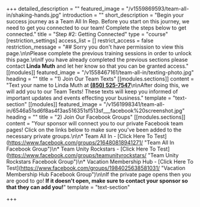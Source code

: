 +++
detailed_description = ""
featured_image = "/v1559869593/team-all-in/shaking-hands.jpg"
introduction = ""
short_description = "Begin your success journey as a Team All In Rep. Before you start on this journey, we need to get you connected to our team! Complete the steps below to get connected."
title = "Step #2: Getting Connected"
type = "course"
[restriction_settings]
access_list = []
restrict_access = false
restriction_message = "## Sorry you don't have permission to view this page.\n\nPlease complete the previous training sessions in order to unlock this page.\n\nIf you have already completed the previous sections please contact **Linda Muth** and let her know so that you can be granted access."
[[modules]]
featured_image = "/v1558467161/team-all-in/texting-photo.jpg"
heading = ""
title = "1) Join Our Team Texts"
[[modules.sections]]
content = "Text your name to Linda Muth at [**(850) 525-7547**](tel:8505257547)\n\nAfter doing this, we will add you to our Team Texts! These texts will keep you informed of important updates and events effecting your business."
template = "text-section"
[[modules]]
featured_image = "/v1561998341/team-all-in/6546a51sd6f8as4f3as516351sf513sf___facebook%20screenshot.jpg"
heading = ""
title = "2) Join Our Facebook Groups"
[[modules.sections]]
content = "Your sponsor will connect you to our private Facebook team pages! Click on the links below to make sure you've been added to the necessary private groups.\n\n* Team All In - [Click Here To Test](https://www.facebook.com/groups/216480818941271/ \"Team All In Facebook Group\")\n* Team Unity Rockstars - [Click Here To Test](https://www.facebook.com/groups/teamunityrockstars/ \"Team Unity Rockstars Facebook Group\")\n* Vacation Membership Hub - [Click Here To Test](https://www.facebook.com/groups/1984025638581031/ \"Vacation Membership Hub Facebook Group\")\n\nIf the private page opens then you are good to go! **If it doesn't open, make sure to contact your sponsor so that they can add you!**"
template = "text-section"

+++
